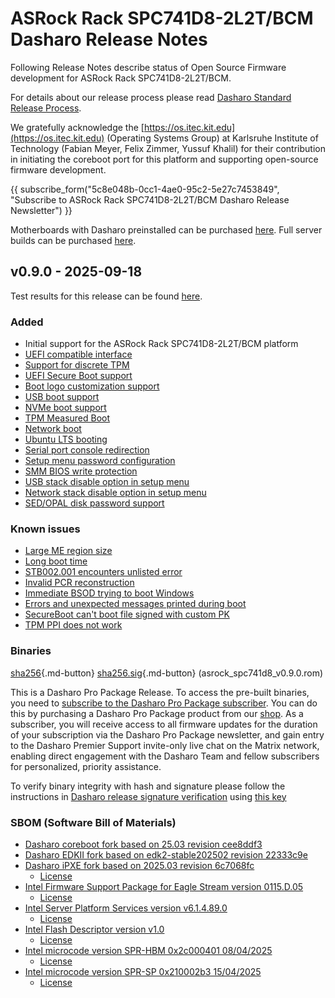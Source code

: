 # ASRock Rack SPC741D8-2L2T/BCM Dasharo Release Notes

Following Release Notes describe status of Open Source Firmware development
for ASRock Rack SPC741D8-2L2T/BCM.

For details about our release process please read
[Dasharo Standard Release Process](../../dev-proc/standard-release-process.md).

We gratefully acknowledge the [https://os.itec.kit.edu](https://os.itec.kit.edu)
(Operating Systems Group) at Karlsruhe Institute of Technology (Fabian Meyer,
Felix Zimmer, Yussuf Khalil) for their contribution in initiating the coreboot
port for this platform and supporting open-source firmware development.

{{ subscribe_form("5c8e048b-0cc1-4ae0-95c2-5e27c7453849",
"Subscribe to ASRock Rack SPC741D8-2L2T/BCM Dasharo Release Newsletter") }}

Motherboards with Dasharo preinstalled can be purchased
[here](https://shop.3mdeb.com/product/asrock-spc741d8-2l2t-bcm-dasharo-pro/).
Full server builds can be purchased
[here](https://shop.3mdeb.com/product/asrock-spc741d8-2l2t-bcm-dasharo-pro-full-build/).

## v0.9.0 - 2025-09-18

Test results for this release can be found
[here](https://github.com/Dasharo/osfv-results/blob/main/boards/ASRock/SPC741D8-2L2T-BCM/).

### Added

- Initial support for the ASRock Rack SPC741D8-2L2T/BCM platform
- [UEFI compatible interface](https://docs.dasharo.com/unified-test-documentation/dasharo-compatibility/30M-uefi-compatible-interface/)
- [Support for discrete TPM](https://docs.dasharo.com/unified-test-documentation/dasharo-security/200-tpm-support/)
- [UEFI Secure Boot support](https://docs.dasharo.com/unified-test-documentation/dasharo-security/206-secure-boot/)
- [Boot logo customization support](https://docs.dasharo.com/unified-test-documentation/dasharo-compatibility/328-logo-customization-functionality/)
- [USB boot support](https://docs.dasharo.com/unified-test-documentation/dasharo-compatibility/31N-usb-boot/)
- [NVMe boot support](https://docs.dasharo.com/unified-test-documentation/dasharo-compatibility/312-nvme-support/)
- [TPM Measured Boot](https://docs.dasharo.com/unified-test-documentation/dasharo-security/203-measured-boot/)
- [Network boot](https://docs.dasharo.com/unified-test-documentation/dasharo-compatibility/315b-netboot-utilities/)
- [Ubuntu LTS booting](https://docs.dasharo.com/unified-test-documentation/dasharo-compatibility/308-debian-stable-and-ubuntu-lts-support/)
- [Serial port console redirection](https://docs.dasharo.com/unified-test-documentation/dasharo-compatibility/31G-ec-and-superio/#sio004001-serial-port-in-firmware)
- [Setup menu password configuration](https://docs.dasharo.com/dasharo-menu-docs/overview/#user-password-management)
- [SMM BIOS write protection](https://docs.dasharo.com/dasharo-menu-docs/dasharo-system-features/#dasharo-security-options)
- [USB stack disable option in setup menu](https://docs.dasharo.com/dasharo-menu-docs/dasharo-system-features/#usb-configuration)
- [Network stack disable option in setup menu](https://docs.dasharo.com/dasharo-menu-docs/dasharo-system-features/#networking-options)
- [SED/OPAL disk password support](https://www.github.com/dasharo/dasharo-issues/issues/161)

### Known issues

- [Large ME region size](https://github.com/Dasharo/dasharo-issues/issues/1586)
- [Long boot time](https://github.com/Dasharo/dasharo-issues/issues/1585)
- [STB002.001 encounters unlisted error](https://github.com/Dasharo/dasharo-issues/issues/1013)
- [Invalid PCR reconstruction](https://github.com/Dasharo/dasharo-issues/issues/1608)
- [Immediate BSOD trying to boot Windows](https://github.com/Dasharo/dasharo-issues/issues/1598)
- [Errors and unexpected messages printed during boot](https://github.com/Dasharo/dasharo-issues/issues/1609)
- [SecureBoot can't boot file signed with custom PK](https://github.com/Dasharo/dasharo-issues/issues/1610)
- [TPM PPI does not work](https://github.com/Dasharo/dasharo-issues/issues/1602)

### Binaries

[sha256][asrock_spc741d8_v0.9.0.rom_hash]{.md-button}
[sha256.sig][asrock_spc741d8_v0.9.0.rom_sig]{.md-button}
(asrock_spc741d8_v0.9.0.rom)

This is a Dasharo Pro Package Release. To access the pre-built binaries,
you need to [subscribe to the Dasharo Pro Package subscriber](../../ways-you-can-help-us.md#become-a-dasharo-pro-package-subscriber).
You can do this by purchasing a Dasharo Pro Package product from our
[shop](https://shop.3mdeb.com/product/dasharo-corebootuefi-pro-package-for-servers/).
As a subscriber, you will receive access to all firmware updates for the
duration of your subscription via the Dasharo Pro Package newsletter, and
gain entry to the Dasharo Premier Support invite-only live chat on the Matrix
network, enabling direct engagement with the Dasharo Team and fellow
subscribers for personalized, priority assistance.

To verify binary integrity with hash and signature please follow the
instructions in [Dasharo release signature verification](../../guides/signature-verification.md)
using [this key](https://raw.githubusercontent.com/3mdeb/3mdeb-secpack/refs/heads/master/dasharo/asrock_spc741d8/dasharo-release-0.x-compatible-with-asrock-spc741d8-signing-key.asc)

### SBOM (Software Bill of Materials)

- [Dasharo coreboot fork based on 25.03 revision cee8ddf3](https://github.com/Dasharo/coreboot/tree/cee8ddf3)
- [Dasharo EDKII fork based on edk2-stable202502 revision 22333c9e](https://github.com/Dasharo/edk2/tree/22333c9e)
- [Dasharo iPXE fork based on 2025.03 revision 6c7068fc](https://github.com/Dasharo/ipxe/tree/6c7068fc)
    + [License](https://github.com/Dasharo/ipxe/blob/6c7068fc/COPYING.GPLv2)
- [Intel Firmware Support Package for Eagle Stream version 0115.D.05](https://github.com/intel/FSP/tree/5d0424c8/EagleStreamFspBinPkg)
    + [License](https://github.com/Dasharo/dasharo-blobs/blob/main/licenses/pv%20intel%20obl%20software%20license%20agreement%2011.2.2017.pdf)
- [Intel Server Platform Services version v6.1.4.89.0](https://github.com/Dasharo/dasharo-blobs/blob/8dce7604/asrock/spc741d8/me.bin)
    + [License](https://github.com/Dasharo/dasharo-blobs/blob/main/licenses/pv%20intel%20obl%20software%20license%20agreement%2011.2.2017.pdf)
- [Intel Flash Descriptor version v1.0](https://github.com/Dasharo/dasharo-blobs/blob/8dce7604/asrock/spc741d8/descriptor.bin)
    + [License](https://github.com/Dasharo/dasharo-blobs/blob/main/licenses/pv%20intel%20obl%20software%20license%20agreement%2011.2.2017.pdf)
- [Intel microcode version SPR-HBM 0x2c000401 08/04/2025](https://github.com/intel/Intel-Linux-Processor-Microcode-Data-Files/tree/microcode-20250812/intel-ucode/06-8f-08)
    + [License](https://github.com/intel/Intel-Linux-Processor-Microcode-Data-Files/blob/microcode-20250812/license)
- [Intel microcode version SPR-SP 0x210002b3 15/04/2025](https://github.com/intel/Intel-Linux-Processor-Microcode-Data-Files/tree/microcode-20250812/intel-ucode/06-cf-02)
    + [License](https://github.com/intel/Intel-Linux-Processor-Microcode-Data-Files/blob/microcode-20250812/license)

[asrock_spc741d8_v0.9.0.rom_hash]: https://dl.3mdeb.com/open-source-firmware/Dasharo/asrock_spc741d8/uefi/v0.9.0/asrock_spc741d8_v0.9.0.rom.sha256
[asrock_spc741d8_v0.9.0.rom_sig]: https://dl.3mdeb.com/open-source-firmware/Dasharo/asrock_spc741d8/uefi/v0.9.0/asrock_spc741d8_v0.9.0.rom.sha256.sig
